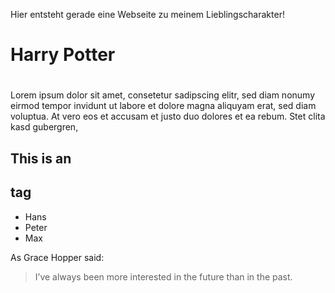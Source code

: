 Hier entsteht gerade eine Webseite zu meinem Lieblingscharakter!
# Harry Potter <h1>
Lorem ipsum dolor sit amet, consetetur sadipscing elitr, sed diam nonumy eirmod tempor invidunt ut labore et dolore magna aliquyam erat, sed diam voluptua. At vero eos et accusam et justo duo dolores et ea rebum. Stet clita kasd gubergren,

## This is an <h2> tag
* Hans
* Peter
* Max

As Grace Hopper said:
> I’ve always been more interested
> in the future than in the past.